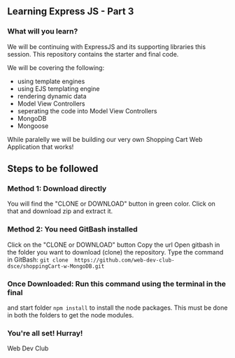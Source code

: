 ## Learning Express JS - Part 3

### What will you learn?

We will be continuing with ExpressJS and its supporting libraries this 
session. This repository contains the starter and final code.

We will be covering the following:
* using template engines 
* using EJS templating engine
* rendering dynamic data
* Model View Controllers
* seperating the code into Model View Controllers
* MongoDB
* Mongoose

While paralelly we will be building our very own Shopping Cart Web 
Application that works!

## Steps to be followed

### Method 1: Download directly
You will find the "CLONE or DOWNLOAD" button in green color. Click on 
that and download zip and extract it.

### Method 2: You need GitBash installed
Click on the "CLONE or DOWNLOAD" button 
Copy the url
Open gitbash in the folder you want to download (clone) the repository.
Type the command in GitBash: `git clone 
https://github.com/web-dev-club-dsce/shoppingCart-w-MongoDB.git`

### Once Downloaded: Run this command using the terminal in the final 
and start folder
`npm install`
to install the node packages.
This must be done in both the folders to get the node modules.

### You're all set! Hurray!

Web Dev Club
